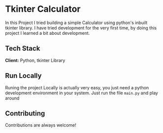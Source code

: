 
# Tkinter Calculator

In this Project I tried building a simple Calculator 
using python's inbuilt tkinter library.
I have tried development for the very first time, 
by doing this project I learned a bit about development.





## Tech Stack

**Client:** Python, tkinter Library




## Run Locally

 Runing the project Locally is actually very easy, 
 you just need a python development environment in your system.
 Just run the file `main.py` and play around

## Contributing

Contributions are always welcome!


